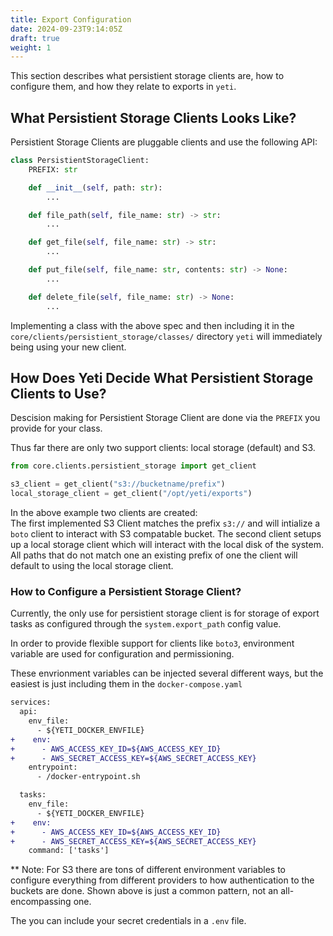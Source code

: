 ```yaml
---
title: Export Configuration
date: 2024-09-23T9:14:05Z
draft: true
weight: 1
---
```


This section describes what persistient storage clients are, how to configure them, and how they relate to exports in `yeti`.

## What Persistient Storage Clients Looks Like?

Persistient Storage Clients are pluggable clients and use the following API:

```py
class PersistientStorageClient:
    PREFIX: str

    def __init__(self, path: str):
        ...

    def file_path(self, file_name: str) -> str:
        ...

    def get_file(self, file_name: str) -> str:
        ...

    def put_file(self, file_name: str, contents: str) -> None:
        ...

    def delete_file(self, file_name: str) -> None:
        ...
```

Implementing a class with the above spec and then including it in the `core/clients/persistient_storage/classes/` directory `yeti` will immediately being using your new client.

## How Does Yeti Decide What Persistient Storage Clients to Use?

Descision making for Persistient Storage Client are done via the `PREFIX` you provide for your class.

Thus far there are only two support clients: local storage (default) and S3.

```py
from core.clients.persistient_storage import get_client

s3_client = get_client("s3://bucketname/prefix")
local_storage_client = get_client("/opt/yeti/exports")
```

In the above example two clients are created:  
The first implemented S3 Client matches the prefix `s3://` and will intialize a `boto` client to interact with S3 compatable bucket.
The second client setups up a local storage client which will interact with the local disk of the system. All paths that do not match one an existing prefix of one the client will default to using the local storage client.

### How to Configure a Persistient Storage Client?

Currently, the only use for persistient storage client is for storage of export tasks as configured through the `system.export_path` config value.

In order to provide flexible support for clients like `boto3`, environment variable are used for configuration and permissioning.

These envrionment variables can be injected several different ways, but the easiest is just including them in the `docker-compose.yaml`

```diff
services:
  api:
    env_file:
      - ${YETI_DOCKER_ENVFILE}
+    env:
+      - AWS_ACCESS_KEY_ID=${AWS_ACCESS_KEY_ID}
+      - AWS_SECRET_ACCESS_KEY=${AWS_SECRET_ACCESS_KEY}
    entrypoint:
      - /docker-entrypoint.sh

  tasks:
    env_file:
      - ${YETI_DOCKER_ENVFILE}
+    env:
+      - AWS_ACCESS_KEY_ID=${AWS_ACCESS_KEY_ID}
+      - AWS_SECRET_ACCESS_KEY=${AWS_SECRET_ACCESS_KEY}
    command: ['tasks']
```

** Note: For S3 there are tons of different environment variables to configure everything from different providers to how authentication to the buckets are done. Shown above is just a common pattern, not an all-encompassing one.

The you can include your secret credentials in a `.env` file.
